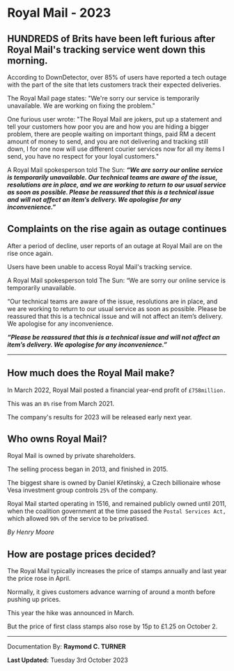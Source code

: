 # Royal Mail - 2023

## HUNDREDS of Brits have been left furious after Royal Mail's tracking service went down this morning.

According to DownDetector, over 85% of users have reported a tech outage with the part of the site that lets customers track their expected deliveries.

The Royal Mail page states: "We're sorry our service is temporarily unavailable. We are working on fixing the problem."

One furious user wrote: "The Royal Mail are jokers, put up a statement and tell your customers how poor you are and how you are hiding a bigger problem, there are people waiting on important things, paid RM a decent amount of money to send, and you are not delivering and tracking still down, I for one now will use different courier services now for all my items I send, you have no respect for your loyal customers."

A Royal Mail spokesperson told The Sun: ***“We are sorry our online service is temporarily unavailable. Our technical teams are aware of the issue, resolutions are in place, and we are working to return to our usual service as soon as possible. Please be reassured that this is a technical issue and will not affect an item’s delivery. We apologise for any inconvenience.”***


## Complaints on the rise again as outage continues

After a period of decline, user reports of an outage at Royal Mail are on the rise once again.

Users have been unable to access Royal Mail's tracking service.

A Royal Mail spokesperson told The Sun: “We are sorry our online service is temporarily unavailable.

“Our technical teams are aware of the issue, resolutions are in place, and we are working to return to our usual service as soon as possible. Please be reassured that this is a technical issue and will not affect an item’s delivery. We apologise for any inconvenience.

***“Please be reassured that this is a technical issue and will not affect an item’s delivery. We apologise for any inconvenience.”***

---

## How much does the Royal Mail make?

In March 2022, Royal Mail posted a financial year-end profit of `£758million.`

This was an `8%` rise from March 2021.

The company's results for 2023 will be released early next year.


## Who owns Royal Mail?
Royal Mail is owned by private shareholders.

The selling process began in 2013, and finished in 2015.

The biggest share is owned by Daniel Křetínský, a Czech billionaire whose Vesa investment group controls `25%` of the company.

Royal Mail started operating in 1516, and remained publicly owned until 2011, when the coalition government at the time passed the `Postal Services Act,` which allowed `90%` of the service to be privatised.

*By Henry Moore*

## How are postage prices decided?

The Royal Mail typically increases the price of stamps annually and last year the price rose in April.

Normally, it gives customers advance warning of around a month before pushing up prices.

This year the hike was announced in March.

But the price of first class stamps also rose by 15p to £1.25 on October 2.

---

Documentation By: **Raymond C. TURNER**

**Last Updated:** Tuesday 3rd October 2023